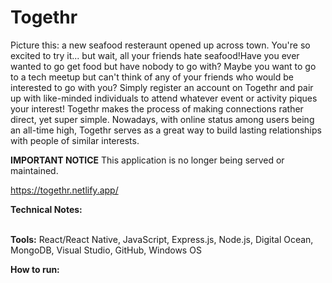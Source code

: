 # Togethr
Picture this: a new seafood resteraunt opened up across town. You're so excited to try it... but wait, all your friends hate seafood!Have you ever wanted to go get food but have nobody to go with? Maybe you want to go to a tech meetup but can't think of any of your friends who would be interested to go with you? Simply register an account on Togethr and pair up with like-minded individuals to attend whatever event or activity piques your interest! Togethr makes the process of making connections rather direct, yet super simple. Nowadays, with online status among users being an all-time high, Togethr serves as a great way to build lasting relationships with people of similar interests.

**IMPORTANT NOTICE**
This application is no longer being served or maintained. 

https://togethr.netlify.app/



**Technical Notes: </br>**

</br>**Tools:** React/React Native, JavaScript, Express.js, Node.js, Digital Ocean, MongoDB, Visual Studio, 
GitHub, Windows OS

**How to run:** 
